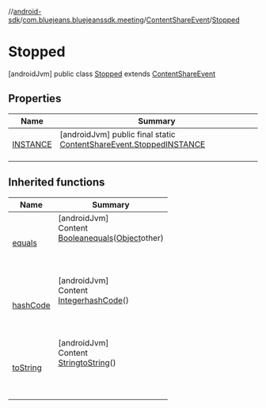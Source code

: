 //[android-sdk](../../../../index.md)/[com.bluejeans.bluejeanssdk.meeting](../../index.md)/[ContentShareEvent](../index.md)/[Stopped](index.md)



# Stopped  
 [androidJvm] public class [Stopped](index.md) extends [ContentShareEvent](../index.md)   


## Properties  
  
|  Name |  Summary | 
|---|---|
| <a name="com.bluejeans.bluejeanssdk.meeting/ContentShareEvent.Stopped/INSTANCE/#/PointingToDeclaration/"></a>[INSTANCE](index.md#1705737085%2FProperties%2F-435046686)| <a name="com.bluejeans.bluejeanssdk.meeting/ContentShareEvent.Stopped/INSTANCE/#/PointingToDeclaration/"></a> [androidJvm] public final static [ContentShareEvent.Stopped](index.md)[INSTANCE](index.md#1705737085%2FProperties%2F-435046686)  <br>   <br>|


## Inherited functions  
  
|  Name |  Summary | 
|---|---|
| <a name="kotlin/ContentShareEvent.Stopped/equals/#kotlin.Any?/PointingToDeclaration/"></a>[equals](index.md#-1378848946%2FFunctions%2F-435046686)| <a name="kotlin/ContentShareEvent.Stopped/equals/#kotlin.Any?/PointingToDeclaration/"></a>[androidJvm]  <br>Content  <br>[Boolean](https://developer.android.com/reference/kotlin/java/lang/Boolean.html)[equals](index.md#-1378848946%2FFunctions%2F-435046686)([Object](https://developer.android.com/reference/kotlin/java/lang/Object.html)other)  <br>  <br><br><br>|
| <a name="kotlin/ContentShareEvent.Stopped/hashCode/#/PointingToDeclaration/"></a>[hashCode](index.md#872458712%2FFunctions%2F-435046686)| <a name="kotlin/ContentShareEvent.Stopped/hashCode/#/PointingToDeclaration/"></a>[androidJvm]  <br>Content  <br>[Integer](https://developer.android.com/reference/kotlin/java/lang/Integer.html)[hashCode](index.md#872458712%2FFunctions%2F-435046686)()  <br>  <br><br><br>|
| <a name="kotlin/ContentShareEvent.Stopped/toString/#/PointingToDeclaration/"></a>[toString](index.md#694292647%2FFunctions%2F-435046686)| <a name="kotlin/ContentShareEvent.Stopped/toString/#/PointingToDeclaration/"></a>[androidJvm]  <br>Content  <br>[String](https://developer.android.com/reference/kotlin/java/lang/String.html)[toString](index.md#694292647%2FFunctions%2F-435046686)()  <br>  <br><br><br>|

